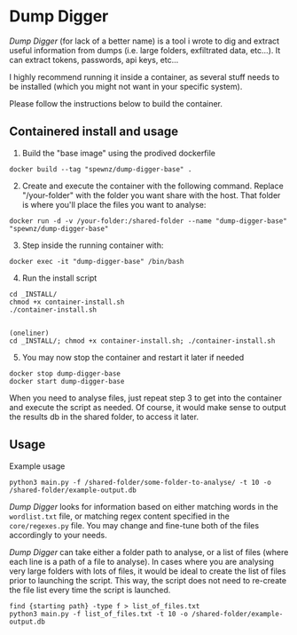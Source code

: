 # Dump Digger
<i>Dump Digger</i> (for lack of a better name) is a tool i wrote to dig and extract useful information from dumps (i.e. large folders, exfiltrated data, etc...). It can extract tokens, passwords, api keys, etc...

I highly recommend running it inside a container, as several stuff needs to be installed (which you might not want in your specific system).

Please follow the instructions below to build the container.


## Containered install and usage

1. Build the "base image" using the prodived dockerfile
```
docker build --tag "spewnz/dump-digger-base" .
```
2. Create and execute the container with the following command. Replace "/your-folder" with the folder you want share with the host. That folder is where you'll place the files you want to analyse:
```
docker run -d -v /your-folder:/shared-folder --name "dump-digger-base" "spewnz/dump-digger-base"
```
3. Step inside the running container with:
```
docker exec -it "dump-digger-base" /bin/bash
```
4. Run the install script
```
cd _INSTALL/
chmod +x container-install.sh
./container-install.sh


(oneliner)
cd _INSTALL/; chmod +x container-install.sh; ./container-install.sh
```

5. You may now stop the container and restart it later if needed
```
docker stop dump-digger-base
docker start dump-digger-base
```

When you need to analyse files, just repeat step 3 to get into the container and execute the script as needed. Of course, it would make sense to output the results db in the shared folder, to access it later.


## Usage

Example usage
```
python3 main.py -f /shared-folder/some-folder-to-analyse/ -t 10 -o /shared-folder/example-output.db 
```

<i>Dump Digger</i> looks for information based on either matching words in the <code>wordlist.txt</code> file, or matching regex content specified in the <code>core/regexes.py</code> file. You may change and fine-tune both of the files accordingly to your needs.


<i>Dump Digger</i> can take either a folder path to analyse, or a list of files (where each line is a path of a file to analyse). In cases where you are analysing very large folders with lots of files, it would be ideal to create the list of files prior to launching the script. This way, the script does not need to re-create the file list every time the script is launched.
```
find {starting path} -type f > list_of_files.txt
python3 main.py -f list_of_files.txt -t 10 -o /shared-folder/example-output.db
```